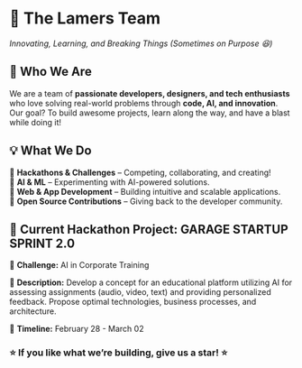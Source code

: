 # **🚀 The Lamers Team**  
*Innovating, Learning, and Breaking Things (Sometimes on Purpose 😆)*  

## **👥 Who We Are**  
We are a team of **passionate developers, designers, and tech enthusiasts** who love solving real-world problems through **code, AI, and innovation**. Our goal? To build awesome projects, learn along the way, and have a blast while doing it!  

## **💡 What We Do**  
🔹 **Hackathons & Challenges** – Competing, collaborating, and creating!  
🔹 **AI & ML** – Experimenting with AI-powered solutions.  
🔹 **Web & App Development** – Building intuitive and scalable applications.  
🔹 **Open Source Contributions** – Giving back to the developer community.  

## **🚀 Current Hackathon Project: GARAGE STARTUP SPRINT 2.0**

🎯 **Challenge:** AI in Corporate Training

📄 **Description:** Develop a concept for an educational platform utilizing AI for assessing assignments (audio, video, text) and providing personalized feedback. Propose optimal technologies, business processes, and architecture.

📅 **Timeline:** February 28 - March 02



<!--
 **Tech Stack:** [List of technologies, e.g., Python, React, TensorFlow]  
  
## **📂 Repositories**  
We organize our code and resources in the following repos:  
- [🔗 Project Repository](https://github.com/org/repo-name) – Main project repo  
- [📊 Research & Docs](https://github.com/org/docs-repo) – Market analysis, findings, and documentation  
- [🎨 UI/UX Designs](https://github.com/org/design-repo) – Wireframes & mockups  

## **🛠 Tech Stack & Tools**  
✅ **Frontend:** [React, Vue, Next.js]  
✅ **Backend:** [Node.js, Django, FastAPI]  
✅ **AI/ML:** [TensorFlow, OpenAI, Hugging Face]  
✅ **Database:** [PostgreSQL, Firebase, MongoDB]  
✅ **Collaboration:** [Notion, Slack, Trello]  

## **👨‍💻 Team Members**  
| Name | Role | GitHub |  
|------|------|--------|  
| 🧑‍💻 [Your Name] | Team Lead | [@yourgithub](https://github.com/yourgithub) |  
| 🎨 [Designer Name] | UI/UX | [@designer](https://github.com/designer) |  
| 🤖 [ML Engineer] | AI/ML | [@mlengineer](https://github.com/mlengineer) |  

## **🛠 How to Contribute**  
We welcome contributions from our team and the open-source community! 🌍  
1. **Fork the repo** & create a new branch.  
2. **Make changes** and **commit** your updates.  
3. **Submit a pull request** – We’ll review and merge.  

## **📬 Contact & Community**  
📢 **Join our discussions:** [GitHub Discussions](https://github.com/org/discussions)  
📧 **Email us:** team@example.com  
🗣 **Slack/Discord:** [Invite Link]  
-->

### **⭐ If you like what we’re building, give us a star! ⭐**
